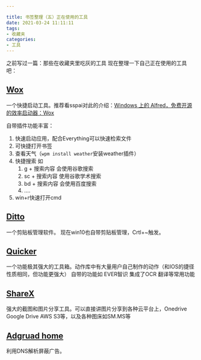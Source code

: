 ```yaml
---

title: 书签整理（五）正在使用的工具
date: 2021-03-24 11:11:11
tags: 
- 收藏夹 
categories: 
- 工具
---
```


之前写过一篇：那些在收藏夹里吃灰的工具
现在整理一下自己正在使用的工具吧：
## [Wox](http://www.wox.one)
一个快捷启动工具。推荐看sspai对此的介绍：[Windows 上的 Alfred，免费开源的效率启动器：Wox](https://sspai.com/post/33460) 

自带插件功能丰富：

1. 快速启动应用，配合Everything可以快速检索文件
2. 可快捷打开书签
3. 查看天气（`wpm install weather`安装weather插件）
4. 快捷搜索 如
   1. g + 搜索内容 会使用谷歌搜索
   2. sc + 搜索内容 使用谷歌学术搜索
   3. bd + 搜索内容 会使用百度搜索
   4. ....
5. win+r快速打开cmd



## [Ditto](https://ditto-cp.sourceforge.io)
一个剪贴板管理软件。
现在win10也自带剪贴板管理，Crtl+~触发。


## [Quicker](https://getquicker.net)
一个功能极其强大的工具箱。动作库中有大量用户自己制作的动作（和IOS的捷径性质相同，但功能更强大）
自带的功能如 EVER智识 集成了OCR 翻译等常用功能 

## [ShareX](https://getsharex.com)
强大的截图和图片分享工具。可以直接讲图片分享到各种云平台上，Onedrive Google Drive AWS S3等，以及各种图床如SM.MS等

## [Adgruad home](https://github.com/AdguardTeam/AdGuardHome#getting-started)
利用DNS解析屏蔽广告。